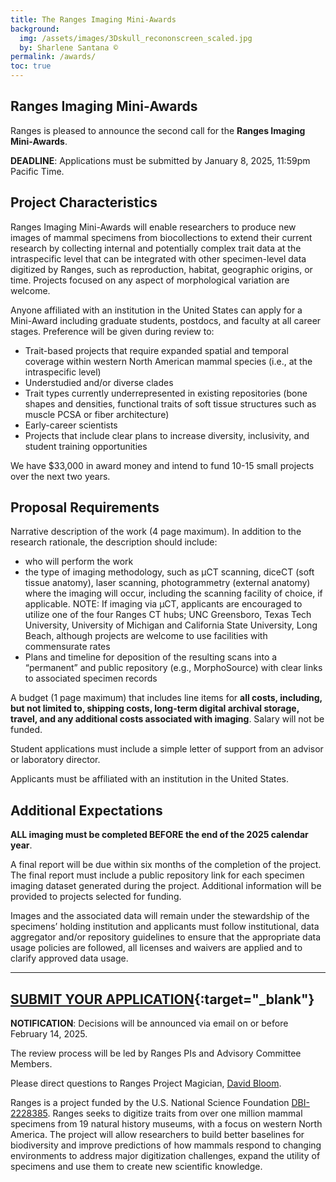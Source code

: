 ```yaml
---
title: The Ranges Imaging Mini-Awards
background:
  img: /assets/images/3Dskull_recononscreen_scaled.jpg
  by: Sharlene Santana ©
permalink: /awards/
toc: true
---
```


## Ranges Imaging Mini-Awards

Ranges is pleased to announce the second call for the **Ranges Imaging Mini-Awards**.

**DEADLINE**: Applications must be submitted by January 8, 2025, 11:59pm Pacific Time.

## Project Characteristics

Ranges Imaging Mini-Awards will enable researchers to produce new images of mammal specimens from biocollections to extend their current research by collecting internal and potentially complex trait data at the intraspecific level that can be integrated with other specimen-level data digitized by Ranges, such as reproduction, habitat, geographic origins, or time. Projects focused on any aspect of morphological variation are welcome.

Anyone affiliated with an institution in the United States can apply for a Mini-Award including graduate students, postdocs, and faculty at all career stages. Preference will be given during review to:
- Trait-based projects that require expanded spatial and temporal coverage within western North American mammal species (i.e., at the intraspecific level)
- Understudied and/or diverse clades
- Trait types currently underrepresented in existing repositories (bone shapes and densities, functional traits of soft tissue structures such as muscle PCSA or fiber architecture) 
- Early-career scientists
- Projects that include clear plans to increase diversity, inclusivity, and student training opportunities

We have $33,000 in award money and intend to fund 10-15 small projects over the next two years.

## Proposal Requirements

Narrative description of the work (4 page maximum). In addition to the research rationale, the description should include:
- who will perform the work
- the type of imaging methodology, such as µCT scanning, diceCT (soft tissue anatomy), laser scanning, photogrammetry (external anatomy) where the imaging will occur, including the scanning facility of choice, if applicable. NOTE: If imaging via μCT, applicants are encouraged to utilize one of the four Ranges CT hubs; UNC Greensboro, Texas Tech University, University of Michigan and California State University, Long Beach, although projects are welcome to use facilities with commensurate rates
- Plans and timeline for deposition of the resulting scans into a “permanent” and public repository (e.g., MorphoSource) with clear links to associated specimen records

A budget (1 page maximum) that includes line items for **all costs, including, but not limited to, shipping costs, long-term digital archival storage, travel, and any additional costs associated with imaging**. Salary will not be funded.

Student applications must include a simple letter of support from an advisor or laboratory director.

Applicants must be affiliated with an institution in the United States.

## Additional Expectations

**ALL imaging must be completed BEFORE the end of the 2025 calendar year**.

A final report will be due within six months of the completion of the project. The final report must include a public repository link for each specimen imaging dataset generated during the project. Additional information will be provided to projects selected for funding.

Images and the associated data will remain under the stewardship of the specimens’ holding institution and applicants must follow institutional, data aggregator and/or repository guidelines to ensure that the appropriate data usage policies are followed, all licenses and waivers are applied and to clarify approved data usage.

---------------------------

## [SUBMIT YOUR APPLICATION](https://forms.gle/YQnwF8Lcf4wvg4UdA){:target="_blank"}

**NOTIFICATION**: Decisions will be announced via email on or before February 14, 2025.

The review process will be led by Ranges PIs and Advisory Committee Members.

Please direct questions to Ranges Project Magician, [David Bloom](mailto:dbloom@vertnet.org). 

Ranges is a project funded by the U.S. National Science Foundation [DBI-2228385](https://www.nsf.gov/awardsearch/showAward?AWD_ID=2228385&HistoricalAwards=false). Ranges seeks to digitize traits from over one million mammal specimens from 19 natural history museums, with a focus on western North America. The project will allow researchers to build better baselines for biodiversity and improve predictions of how mammals respond to changing environments to address major digitization challenges, expand the utility of specimens and use them to create new scientific knowledge.

